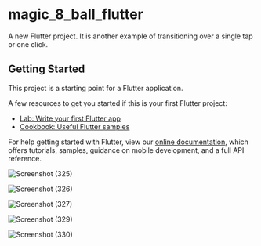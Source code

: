 # magic_8_ball_flutter

A new Flutter project. It is another example of transitioning over a single tap or one click.

## Getting Started

This project is a starting point for a Flutter application.

A few resources to get you started if this is your first Flutter project:

- [Lab: Write your first Flutter app](https://flutter.dev/docs/get-started/codelab)
- [Cookbook: Useful Flutter samples](https://flutter.dev/docs/cookbook)

For help getting started with Flutter, view our
[online documentation](https://flutter.dev/docs), which offers tutorials,
samples, guidance on mobile development, and a full API reference.

![Screenshot (325)](https://user-images.githubusercontent.com/38869235/159195005-04976d3d-7b01-4380-92c8-55ecce631c77.png)

![Screenshot (326)](https://user-images.githubusercontent.com/38869235/159195016-66a85567-0a04-45d4-9013-218ad2fc9afe.png)

![Screenshot (327)](https://user-images.githubusercontent.com/38869235/159195023-f6565bfa-3ba6-4bf9-9d30-fd468a0bb06b.png)


![Screenshot (329)](https://user-images.githubusercontent.com/38869235/159195029-892e4934-ecbf-4169-bb87-ecfe627770c3.png)


![Screenshot (330)](https://user-images.githubusercontent.com/38869235/159195037-55b4b25a-2fb0-4f8f-bfab-95c9f9c17fca.png)
